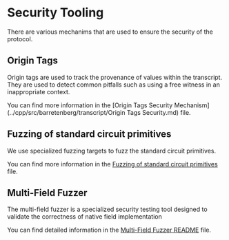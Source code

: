 # Security Tooling

There are various mechanims that are used to ensure the security of the protocol.

## Origin Tags

Origin tags are used to track the provenance of values within the transcript. They are used to detect common pitfalls such as using a free witness in an inappropriate context.

You can find more information in the [Origin Tags Security Mechanism](../cpp/src/barretenberg/transcript/Origin Tags Security.md) file.

## Fuzzing of standard circuit primitives

We use specialized fuzzing targets to fuzz the standard circuit primitives.

You can find more information in the [Fuzzing of standard circuit primitives](../cpp/docs/Fuzzing.md) file.

## Multi-Field Fuzzer

The multi-field fuzzer is a specialized security testing tool designed to validate the correctness of native field implementation

You can find detailed information in the [Multi-Field Fuzzer README](../cpp/src/barretenberg/ecc/curves/Fuzzing.md) file.


